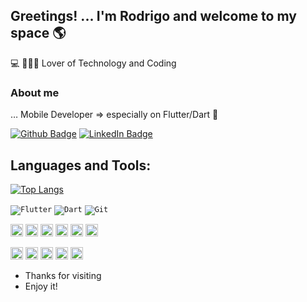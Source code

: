 ## Greetings! ... I'm Rodrigo and welcome to my space 🌎

💻 👨🏾‍💻 Lover of Technology and Coding
 
### About me 

… Mobile Developer => especially on Flutter/Dart 📱

[![Github Badge](https://img.shields.io/badge/github-%23121011.svg?style=for-the-badge&logo=github&logoColor=white&link=https://github.com/RMNDevelopmentMobility)](https://github.com/RMNDevelopmentMobility)
[![LinkedIn Badge](https://img.shields.io/badge/linkedin-%230077B5.svg?style=for-the-badge&logo=linkedin&logoColor=white&link=https://www.linkedin.com/in/rodrigomendesnunes/?locale=en_US)](https://www.linkedin.com/in/rodrigomendesnunes/?locale=en_US)

## Languages and Tools:
[![Top Langs](https://github-readme-stats.vercel.app/api/top-langs/?username=RMNDevelopmentMobility&layout=compact)](https://github.com/RMNDevelopmentMobility/github-readme-stats)


<code><img alt="Flutter" src="https://img.shields.io/badge/Flutter-%2302569B.svg?style=for-the-badge&logo=Flutter&logoColor=white"></code>
<code><img alt="Dart" src="https://img.shields.io/badge/dart-%230175C2.svg?style=for-the-badge&logo=dart&logoColor=white"></code>
<code><img alt="Git" src="https://img.shields.io/badge/git-%23F05033.svg?style=for-the-badge&logo=git&logoColor=white"></code>

<code><img height="20" src="https://img.shields.io/badge/node.js-%2343853D.svg?style=for-the-badge&logo=node-dot-js&logoColor=white"></code>
<code><img height="20" src="https://img.shields.io/badge/TypeScript-007ACC?style=for-the-badge&logo=typescript&logoColor=white"></code>
<code><img height="20" src="https://img.shields.io/badge/JavaScript-323330?style=for-the-badge&logo=javascript&logoColor=F7DF1E"></code>
<code><img height="20" src="https://img.shields.io/badge/Java-ED8B00?style=for-the-badge&logo=java&logoColor=white"></code>
<code><img height="20" src="https://img.shields.io/badge/c%23-%23239120.svg?style=for-the-badge&logo=c-sharp&logoColor=white"></code>
<code><img height="20" src="https://img.shields.io/badge/.NET-5C2D91?style=for-the-badge&logo=.net&logoColor=white"></code>

<code><img height="20" src="https://img.shields.io/badge/firebase-%23039BE5.svg?style=for-the-badge&logo=firebase"></code>
<code><img height="20" src="https://img.shields.io/badge/azure-%230072C6.svg?style=for-the-badge&logo=azure-devops&logoColor=white"></code>
<code><img height="20" src="https://img.shields.io/badge/Postman-FF6C37?style=for-the-badge&logo=Postman&logoColor=white"></code>
<code><img height="20" src="https://img.shields.io/badge/VisualStudioCode-0078d7.svg?style=for-the-badge&logo=visual-studio-code&logoColor=white"></code>
<code><img height="20" src="https://img.shields.io/badge/-Stackoverflow-FE7A16?style=for-the-badge&logo=stack-overflow&logoColor=white"></code>


- Thanks for visiting
- Enjoy it!


<!--
**RMNDevelopmentMobility/RMNDevelopmentMobility** is a ✨ _special_ ✨ repository because its `README.md` (this file) appears on your GitHub profile.

Here are some ideas to get you started:

- 🔭 I’m currently working on ...
- 🌱 I’m currently learning ...
- 👯 I’m looking to collaborate on ...
- 🤔 I’m looking for help with ...
- 💬 Ask me about ...
- 📫 How to reach me: ...
- 😄 Pronouns: ...
- ⚡ Fun fact: ...
-->
